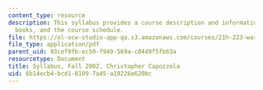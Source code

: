 ```yaml
---
content_type: resource
description: This syllabus provides a course description and information on requirements,
  books, and the course schedule.
file: https://ol-ocw-studio-app-qa.s3.amazonaws.com/courses/21h-223-war-american-society-fall-2002/6b14ecb4bcd181097a45a19226e620bc_MIT21H_223f02_syllf02.pdf
file_type: application/pdf
parent_uid: 93cef9fb-ec59-f949-569a-c0449f5fb63a
resourcetype: Document
title: Syllabus, Fall 2002, Christopher Capozzola
uid: 6b14ecb4-bcd1-8109-7a45-a19226e620bc
---
```

